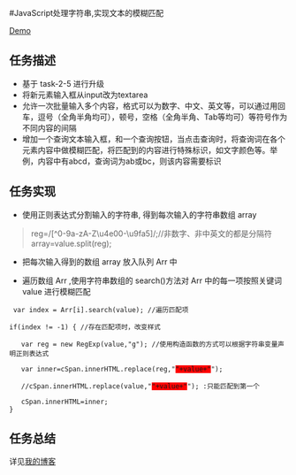 #JavaScript处理字符串,实现文本的模糊匹配

[Demo]( http://1039958384.github.io/IFE/task-2-7)

## 任务描述
* 基于 task-2-5 进行升级
* 将新元素输入框从input改为textarea
* 允许一次批量输入多个内容，格式可以为数字、中文、英文等，可以通过用回车，逗号（全角半角均可），顿号，空格（全角半角、Tab等均可）等符号作为不同内容的间隔
* 增加一个查询文本输入框，和一个查询按钮，当点击查询时，将查询词在各个元素内容中做模糊匹配，将匹配到的内容进行特殊标识，如文字颜色等。举例，内容中有abcd，查询词为ab或bc，则该内容需要标识

## 任务实现
* 使用正则表达式分割输入的字符串, 得到每次输入的字符串数组 array<br>

>    reg=/[^0-9a-zA-Z\u4e00-\u9fa5]/;//非数字、非中英文的都是分隔符<br>
>		  array=value.split(reg); 

 
* 把每次输入得到的数组 array 放入队列 Arr 中<br>

* 遍历数组 Arr ,使用字符串数组的 search()方法对 Arr 中的每一项按照关键词 value 进行模糊匹配<br>

 <pre><code> var index = Arr[i].search(value); //遍历匹配项<br>
if(index != -1) { //存在匹配项时，改变样式 <br> 
   var reg = new RegExp(value,"g"); //使用构造函数的方式可以根据字符串变量声明正则表达式 <br>
   var inner=cSpan.innerHTML.replace(reg,"<span style=background:red>"+value+"</span>");<br>
   //cSpan.innerHTML.replace(value,"<span style=background:red>"+value+"</span>"); :只能匹配到第一个<br>
   cSpan.innerHTML=inner;
}</pre></code>

## 任务总结
详见[我的博客](http://blog.csdn.net/ll_xiaohanqing_91/article/details/51045920)
